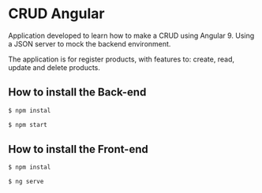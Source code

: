 # CRUD Angular

Application developed to learn how to make a CRUD using Angular 9. 
Using a JSON server to mock the backend environment.

The application is for register products, with features to: create, read, update and delete products.

## How to install the Back-end

```sh
$ npm instal
```

```sh
$ npm start
```

## How to install the Front-end

```sh
$ npm instal
```

```sh
$ ng serve
```



